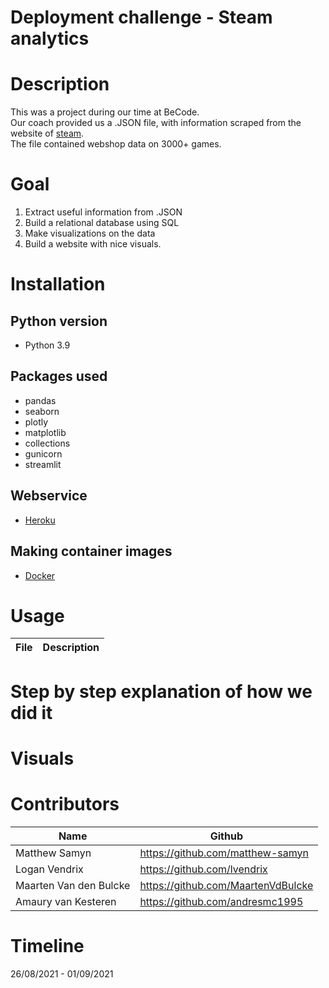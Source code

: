 # Deployment challenge - Steam analytics
# Description
This was a project during our time at BeCode.  
Our coach provided us a .JSON file, with information scraped from the website of <a href="https://store.steampowered.com/" target="_blank">steam</a>.  
The file contained webshop data on 3000+ games.  

# Goal
1. Extract useful information from .JSON
2. Build a relational database using SQL
3. Make visualizations on the data
4. Build a website with nice visuals.

# Installation
## Python version
* Python 3.9

## Packages used
* pandas
* seaborn
* plotly
* matplotlib
* collections
* gunicorn
* streamlit

## Webservice
* <a href="https://www.heroku.com" target="_blank">Heroku</a>

## Making container images
* <a href="https://www.docker.com/" target="_blank">Docker</a>

# Usage
| File | Description |
|------|-------------|

# Step by step explanation of how we did it

# Visuals



# Contributors
| Name                   | Github                             |
|------------------------|------------------------------------|
| Matthew Samyn          | https://github.com/matthew-samyn   |
| Logan Vendrix          | https://github.com/lvendrix        |
| Maarten Van den Bulcke | https://github.com/MaartenVdBulcke |
| Amaury van Kesteren    | https://github.com/andresmc1995    |




# Timeline
26/08/2021 - 01/09/2021